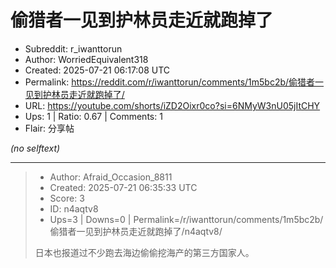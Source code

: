 # 偷猎者一见到护林员走近就跑掉了

- Subreddit: r_iwanttorun
- Author: WorriedEquivalent318
- Created: 2025-07-21 06:17:08 UTC
- Permalink: https://reddit.com/r/iwanttorun/comments/1m5bc2b/偷猎者一见到护林员走近就跑掉了/
- URL: https://youtube.com/shorts/iZD2Oixr0co?si=6NMyW3nU05jItCHY
- Ups: 1 | Ratio: 0.67 | Comments: 1
- Flair: 分享帖

_(no selftext)_

---

> - Author: Afraid_Occasion_8811
> - Created: 2025-07-21 06:35:33 UTC
> - Score: 3
> - ID: n4aqtv8
> - Ups=3 | Downs=0 | Permalink=/r/iwanttorun/comments/1m5bc2b/偷猎者一见到护林员走近就跑掉了/n4aqtv8/
>
> 日本也报道过不少跑去海边偷偷挖海产的第三方国家人。
